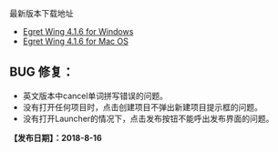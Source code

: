 
最新版本下载地址

- [Egret Wing 4.1.6 for Windows](http://tool.egret-labs.org/EgretWing/electron/EgretWing-v4.1.6.exe?d=0707)
- [Egret Wing 4.1.6 for Mac OS](http://tool.egret-labs.org/EgretWing/electron/EgretWing-v4.1.6.dmg?d=0707)


## BUG 修复：
- 英文版本中cancel单词拼写错误的问题。
- 没有打开任何项目时，点击创建项目不弹出新建项目提示框的问题。
- 没有打开Launcher的情况下，点击发布按钮不能呼出发布界面的问题。

**【发布日期】：2018-8-16**
